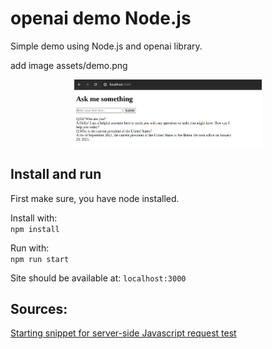 # openai demo Node.js

Simple demo using Node.js and openai library.

add image assets/demo.png
<p align="center">
  <img src="assets/demo.png" alt="Demo" width="300"/>
</p>

## Install and run
First make sure, you have node installed.

Install with:<br>
`npm install`

Run with:<br>
`npm run start`

Site should be available at: `localhost:3000`

## Sources:

[Starting snippet for server-side Javascript request test](https://platform.openai.com/docs/quickstart?context=node)

